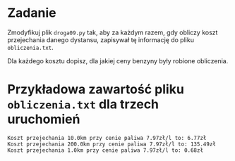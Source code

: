 # Zadanie

Zmodyfikuj plik `droga09.py` tak, aby za każdym razem, gdy obliczy koszt przejechania danego dystansu, zapisywał tę informację do pliku `obliczenia.txt`.

Dla każdego kosztu dopisz, dla jakiej ceny benzyny były robione obliczenia.

# Przykładowa zawartość pliku `obliczenia.txt` dla trzech uruchomień
```
Koszt przejechania 10.0km przy cenie paliwa 7.97zł/l to: 6.77zł
Koszt przejechania 200.0km przy cenie paliwa 7.97zł/l to: 135.49zł
Koszt przejechania 1.0km przy cenie paliwa 7.97zł/l to: 0.68zł
```
